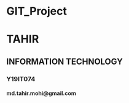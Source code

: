 # GIT_Project
<html>
<head>
</head>
<body>
<h1> TAHIR </h1>
<h2>INFORMATION TECHNOLOGY </h2>
<h3> Y19IT074</h3>
<h4> md.tahir.mohi@gmail.com</h4>
</body>
</html>
